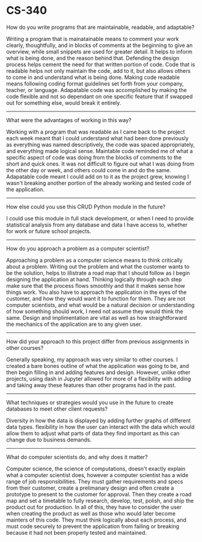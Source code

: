 # CS-340

How do you write programs that are maintainable, readable, and adaptable? 

Writing a program that is mainatainable means to comment your work clearly, thoughtfully,
and in blocks of comments at the beginning to give an overview, while small snippets are used
for greater detail. It helps to inform what is being done, and the reason behind that.
Defending the design process helps cement the need for that written portion of code.
Code that is readable helps not only maintain the code, add to it, but also allows others to
come in and understand what is being done. Making code readable means following coding format
guidelines set forth from your company, teacher, or language.
Adapatable code was accomplished by making the code flexible and not so dependant on one
specific feature that if swapped out for something else, would break it entirely. 


---------------------------------------------------------------------------------
What were the advantages of working in this way? 

Working with a program that was readable as I came back to the project each week meant that I could 
understand what had been done previously as everything was named descriptively,
the code was spaced appropriately, and everything made logical sense.
Maintable code reminded me of what a specific aspect of code was doing from the blocks of comments
to the short and quick ones. It was not difficult to figure out what I was doing from the other day or
week, and others could come in and do the same.
Adapatable code meant I could add on to it as the project grew, knowing I wasn't breaking another portion
of the already working and tested code of the application.

---------------------------------------------------------------------------------
How else could you use this CRUD Python module in the future?

I could use this module in full stack development, or when I need to provide statistical analysis from
any database and data I have access to, whether for work or future school projects.

---------------------------------------------------------------------------------
How do you approach a problem as a computer scientist? 

Approaching a problem as a computer science means to think critically about a problem.
Writing out the problem and what the customer wants to be the solution, helps to illistrate a road map
that I should follow as I begin designing the application at hand. Thinking logically through each
step make sure that the process flows smoothly and that it makes sense how things work.
You also have to approach the application in the eyes of the customer, and how they would want it to function for
them. They are not computer scientists, and what would be a natural decision or understanding of how something should
work, I need not assume they would think the same. Design and implimentation are vital as well as
how straightforward the mechanics of the application are to any given user.

---------------------------------------------------------------------------------
How did your approach to this project differ from previous assignments in other courses? 

Generally speaking, my approach was very similar to other courses. I created a bare bones outline 
of what the application was going to be, and then begin filling in and adding features and design.
However, unlike other projects, using dash in Jupyter allowed for more of a flexibility with
adding and taking away these features than other programs had in the past.

---------------------------------------------------------------------------------
What techniques or strategies would you use in the future to create databases to meet other client requests?

Diversity in how the data is displayed by adding further graphs of different data types.
flexibility in how the user can interact with the data which would allow them to
adjust what parts of data they find important as this can change due to business demands. 

---------------------------------------------------------------------------------
What do computer scientists do, and why does it matter?

Computer science, the science of computations, doesn't exactly explain what a computer scientist does, however
a computer scientist has a wide range of job responsibilities. They must gather requirements and specs from their customer,
create a prelimanary design and often create a prototype to present to the customer for approval. Then they create a road map and set 
a timetable to fully research, develop, test, polish, and ship the product out for production.
In all of this, they have to consider the user when creating the product as well as those who would later become mainters of this code.
They must think logically about each process, and must code securely to prevent the application from failing or breaking because it
had not been properly tested and maintained. 

